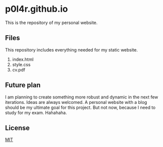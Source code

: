 # p0l4r.github.io

This is the repository of my personal website.

## Files
This repository includes everything needed for my static website.
1. index.html
2. style.css
3. cv.pdf

## Future plan
I am planning to create something more robust and dynamic in the next few iterations. Ideas are always welcomed. A personal website with a blog should be my ultimate goal for this project. But not now, because I need to study for my exam. Hahahaha.

## License
[MIT](https://choosealicense.com/licenses/mit/)
